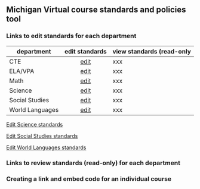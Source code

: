 ## Michigan Virtual course standards and policies tool

### Links to edit standards for each department
| department | edit standards | view standards (read-only |
|------------|:----------------:|---------------------------|
| CTE             | [edit](https://ktsanter.github.io/course-standards-frontend/index.html?department=cte&editmode)| xxx |
| ELA/VPA         | [edit](https://ktsanter.github.io/course-standards-frontend/index.html?department=elavpa&editmode)| xxx |
| Math            | [edit](https://ktsanter.github.io/course-standards-frontend/index.html?department=math&editmode)| xxx |
| Science         | [edit](https://ktsanter.github.io/course-standards-frontend/index.html?department=science&editmode)| xxx |
| Social Studies  | [edit](https://ktsanter.github.io/course-standards-frontend/index.html?department=ss&editmode)| xxx |
| World Languages | [edit](https://ktsanter.github.io/course-standards-frontend/index.html?department=wl&editmode)| xxx |


[Edit Science standards](https://ktsanter.github.io/course-standards-frontend/index.html?department=science&editmode "edit Science standards")

[Edit Social Studies standards](https://ktsanter.github.io/course-standards-frontend/index.html?department=ss&editmode "edit Social Studies standards")

[Edit World Languages standards](https://ktsanter.github.io/course-standards-frontend/index.html?department=wl&editmode "edit World Languages standards")


### Links to review standards (read-only) for each department

### Creating a link and embed code for an individual course
